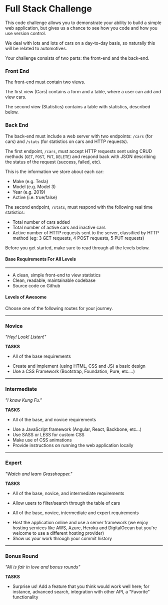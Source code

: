 Full Stack Challenge
====================

This code challenge allows you to demonstrate your ability to build a simple web application, but gives us a chance to see how you code and how you use version control.

We deal with lots and lots of cars on a day-to-day basis, so naturally this will be related to automotives. 

Your challenge consists of two parts: the front-end and the back-end.

### Front End

The front-end must contain two views.

The first view (Cars) contains a form and a table, where a user can add and view cars.

The second view (Statistics) contains a table with statistics, described below.

### Back End 

The back-end must include a web server with two endpoints: `/cars` (for cars) and `/stats` (for statistics on cars and HTTP requests).

The first endpoint, `/cars`, must accept HTTP requests sent using CRUD methods (`GET`, `POST`, `PUT`, `DELETE`) and respond back with JSON describing the status of the request (success, failed, etc).

This is the information we store about each car:
- Make (e.g. Tesla)
- Model (e.g. Model 3)
- Year (e.g. 2019)
- Active (i.e. true/false)

The second endpoint, `/stats`, must respond with the following real time statistics:

  * Total number of cars added 
  * Total number of active cars and inactive cars
  * Active number of HTTP requests sent to the server, classified by HTTP method (eg: 3 GET requests, 4 POST requests, 5 PUT requests)

Before you get started, make sure to read through all the levels below.

#### Base Requirements For All Levels
-------
- A clean, simple front-end to view statistics
- Clean, readable, maintainable codebase
- Source code on Github

#### Levels of Awesome

Choose one of the following routes for your journey. 

-------
### Novice

*"Hey! Look! Listen!"*

**TASKS**
* All of the base requirements
+ Create and implement (using HTML, CSS and JS) a basic design 
+ Use a CSS Framework (Bootstrap, Foundation, Pure, etc.…)

-------
### Intermediate

*"I know Kung Fu."*

**TASKS**
* All of the base, and novice requirements
+ Use a JavaScript framework (Angular, React, Backbone, etc...)
+ Use SASS or LESS for custom CSS
+ Make use of CSS animations
+ Provide instructions on running the web application locally

-------
### Expert

*"Watch and learn Grasshopper."*

**TASKS**
* All of the base, novice, and intermediate requirements
+ Allow users to filter/search through the table of cars
* All of the base, novice, intermediate and expert requirements
+ Host the application online and use a server framework (we enjoy hosting services like AWS, Azure, Heroku and DigitalOcean but you're welcome to use a different hosting provider)
+ Show us your work through your commit history

-------
### Bonus Round

*"All is fair in love and bonus rounds"*

**TASKS**
+ Surprise us! Add a feature that you think would work well here; for instance, advanced search, integration with other API, a "Favorite" functionality
